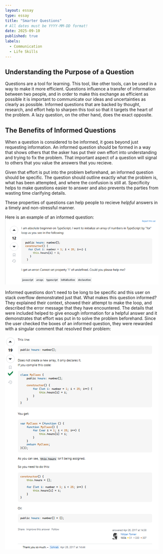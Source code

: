 ```yaml
---
layout: essay
type: essay
title: "Smarter Questions"
# All dates must be YYYY-MM-DD format!
date: 2025-09-10
published: true
labels:
  - Communication
  - Life Skills
---
```




## Understanding the Purpose of a Question

Questions are a tool for learning. This tool, like other tools, can be used in a way to make it more efficient. Questions influence a transfer of information between two people, and in order to make this exchange as efficient as possible it is important to communicate our ideas and uncertainties as clearly as possible. Informed questions that are backed by thought, research, and effort help to sharpen this tool so that it targets the heart of the problem. A lazy question, on the other hand, does the exact opposite. 

## The Benefits of Informed Questions

When a question is considered to be informed, it goes beyond just requesting information. An informed question should be formed in a way that shows others that the asker has put their own effort into understanding and trying to fix the problem. That important aspect of a question will signal to others that you value the answers that you recieve. 

Given that effort is put into the problem beforehand, an informed question should be specific. The question should outline exactly what the problem is, what has been attempted, and where the confusion is still at. Specificity helps to make questions easier to answer and also prevents the parties from wasting time clarifying details.

These properties of questions can help people to recieve *helpful* answers in a timely and non-stressful manner.

Here is an example of an informed question:
<img width="700px" class="rounded float-start pe-4" src="../img/smartquestions/smartquestion.png">

Informed questions don't need to be long to be specific and this user on stack overflow demonstrated just that. What makes this question informed? They explained their context, showed their attempt to make the loop, and described the error message that they have encountered. The details that were included helped to give enough information for a helpful answer and it demonstrates that effort was put in to solve the problem beforehand. Since the user checked the boxes of an informed question, they were rewarded with a singular comment that resolved their problem:

<img width="700px" class="rounded float-start pe-4" src="../img/smartquestions/smartanswer.png">


